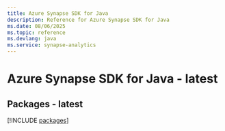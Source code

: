 ```yaml
---
title: Azure Synapse SDK for Java
description: Reference for Azure Synapse SDK for Java
ms.date: 08/06/2025
ms.topic: reference
ms.devlang: java
ms.service: synapse-analytics
---
```

# Azure Synapse SDK for Java - latest
## Packages - latest
[!INCLUDE [packages](synapse-index.md)]